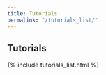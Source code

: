 ```yaml
---
title: Tutorials
permalink: "/tutorials_list/"
---
```


## Tutorials

{% include tutorials_list.html %}



